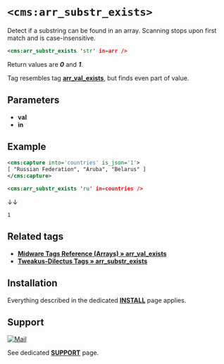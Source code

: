# `<cms:arr_substr_exists>`

Detect if a substring can be found in an array. Scanning stops upon first match and is case-insensitive.

```xml
<cms:arr_substr_exists 'str' in=arr />
```

Return values are ***0*** and ***1***.

Tag resembles tag **[arr_val_exists](#related-tags)**, but finds even part of value.

## Parameters

* **val**
* **in**

## Example

```xml
<cms:capture into='countries' is_json='1'>
[ "Russian Federation", "Aruba", "Belarus" ]
</cms:capture>

<cms:arr_substr_exists 'ru' in=countries />
```

↓↓

```
1
```

## Related tags

* **[Midware Tags Reference (Arrays) » arr_val_exists](https://github.com/trendoman/Midware/tree/main/tags-reference/Arrays/arr_val_exists.md)**
* **[Tweakus-Dilectus Tags » arr_substr_exists](https://github.com/trendoman/Tweakus-Dilectus/tree/main/anton.cms%40ya.ru__tags-new/arr_filter_values)**

## Installation

Everything described in the dedicated [**INSTALL**](/INSTALL.md) page applies.

## Support

[![Mail](https://img.shields.io/badge/gmail-%23539CFF.svg?&style=for-the-badge&logo=gmail&logoColor=white)](mailto:"Anton"<tony.smirnov@gmail.com>?subject=[GitHub])

See dedicated [**SUPPORT**](/SUPPORT.md) page.
